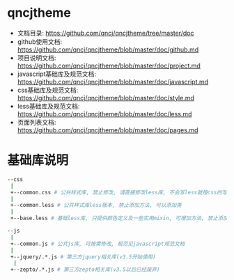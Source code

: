 # qncjtheme

- 文档目录: <https://github.com/qncj/qncjtheme/tree/master/doc>
- github使用文档: <https://github.com/qncj/qncjtheme/blob/master/doc/github.md>
- 项目说明文档: <https://github.com/qncj/qncjtheme/blob/master/doc/project.md>
- javascript基础库及规范文档: <https://github.com/qncj/qncjtheme/blob/master/doc/javascript.md>
- css基础库及规范文档: <https://github.com/qncj/qncjtheme/blob/master/doc/style.md>
- less基础库及规范文档: <https://github.com/qncj/qncjtheme/blob/master/doc/less.md>
- 页面列表文档: <https://github.com/qncj/qncjtheme/blob/master/doc/pages.md>

# 基础库说明
```bash
--css
 |
 +--common.css # 公共样式库, 禁止修改, 请直接修改less库, 不会写less就按css的写法写不会有错
 |
 +--common.less # 公共样式库less版本, 禁止添加方法, 可以添加类
 |
 +--base.less # 基础less库, 只提供颜色定义及一些实用mixin, 可增加方法, 禁止添加类
```
```bash
--js
 |
 +--common.js # 公共js库, 可按需修改, 规范见javascript规范文档
 |
 +--jquery/.*.js # 第三方jquery相关库(v3.5开始使用)
  |
 +--zepto/.*.js # 第三方zepto相关库(v3.5以后已经废弃)
```